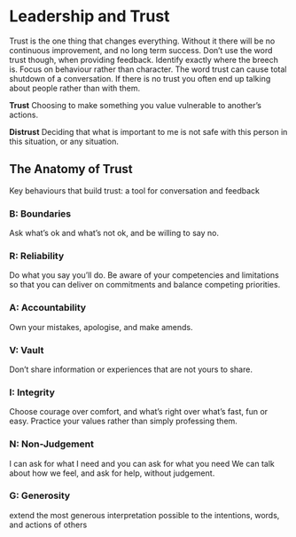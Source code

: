 # ﻿Leadership and Trust

Trust is the one thing that changes everything. Without it there will be no continuous improvement, and no long term success.  Don’t use the word trust though, when providing feedback. Identify exactly where the breech is. Focus on behaviour rather than character. The word trust can cause total shutdown of a conversation.  If there is no trust you often end up talking about people rather than with them.

**Trust**
Choosing to make something you value vulnerable to another’s actions.

**Distrust**
Deciding that what is important to me is not safe with this person in this situation, or any situation.

## The Anatomy of Trust
Key behaviours that build trust: a tool for conversation and feedback

### B: Boundaries
Ask what’s ok and what’s not ok, and be willing to say no.
### R: Reliability
Do what you say you’ll do.
Be aware of your competencies and limitations so that you can deliver on commitments and balance competing priorities.
### A: Accountability
Own your mistakes, apologise, and make amends.
### V: Vault
Don’t share information or experiences that are not yours to share.
### I: Integrity
Choose courage over comfort, and what’s right over what’s fast, fun or easy.
Practice your values rather than simply professing them.
### N: Non-Judgement
I can ask for what I need and you can ask for what you need
We can talk about how we feel, and ask for help, without judgement.
### G: Generosity
extend the most generous interpretation possible to the intentions, words, and actions of others
